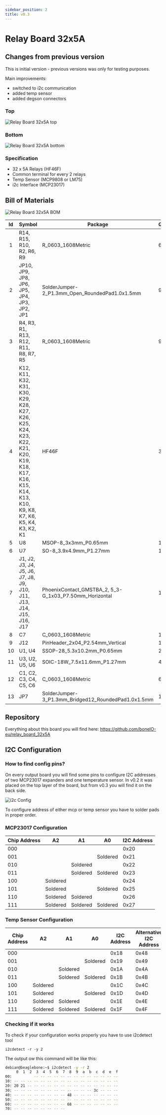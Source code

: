 ```yaml
---
sidebar_position: 2
title: v0.3
---
```


# Relay Board 32x5A

## Changes from previous version

This is initial version - previous versions was only for testing purposes.

Main improvements:

- switched to i2c communication
- added temp sensor
- added degson connectors

### Top

![Relay Board 32x5A top](/img/32x5a_v0.3_top_small.jpg)

### Bottom

![Relay Board 32x5A bottom](/img/32x5a_v0.3_bottom_small.jpg)

### Specification

- 32 x 5A Relays (HF46F)
- Common terminal for every 2 relays
- Temp Sensor (MCP9808 or LM75)
- i2c Interface (MCP23017)

## Bill of Materials

![Relay Board 32x5A BOM](/img/32x5a_v0.3_bom_small.jpg)

| Id  | Symbol                                                                                                                                                | Package                                                | Quantity | Add. Info            |
| :-: | ----------------------------------------------------------------------------------------------------------------------------------------------------- | ------------------------------------------------------ | -------- | -------------------- |
|  1  | R14, R15, R10, R2, R6, R9                                                                                                                             | R_0603_1608Metric                                      | 6        | 4.7k                 |
|  2  | JP10, JP9, JP8, JP6, JP5, JP4, JP3, JP2, JP1                                                                                                          | SolderJumper-2_P1.3mm_Open_RoundedPad1.0x1.5mm         | 9        | NO_Small             |
|  3  | R4, R3, R1, R13, R12, R11, R8, R7, R5                                                                                                                 | R_0603_1608Metric                                      | 9        | 10k                  |
|  4  | K12, K11, K32, K31, K30, K29, K28, K27, K26, K25, K24, K23, K22, K21, K20, K19, K18, K17, K16, K15, K14, K13, K10, K9, K8, K7, K6, K5, K4, K3, K2, K1 | HF46F                                                  | 32       | HF46F                |
|  5  | U8                                                                                                                                                    | MSOP-8_3x3mm_P0.65mm                                   | 1        | MCP9808_MSOP         |
|  6  | U7                                                                                                                                                    | SO-8_3.9x4.9mm_P1.27mm                                 | 1        | LM75_SO-8            |
|  7  | J1, J2, J3, J4, J5, J6, J7, J8, J9, J10, J11, J13, J14, J15, J16, J17                                                                                 | PhoenixContact_GMSTBA_2, 5_3-G_1x03_P7.50mm_Horizontal | 16       | Screw_Terminal_01x03 |
|  8  | C7                                                                                                                                                    | C_0603_1608Metric                                      | 1        | 100n                 |
|  9  | J12                                                                                                                                                   | PinHeader_2x04_P2.54mm_Vertical                        | 1        | Conn_02x04_Odd_Even  |
| 10  | U1, U4                                                                                                                                                | SSOP-28_5.3x10.2mm_P0.65mm                             | 2        | MCP23017_SS          |
| 11  | U3, U2, U5, U6                                                                                                                                        | SOIC-18W_7.5x11.6mm_P1.27mm                            | 4        | ULN2803A             |
| 12  | C1, C2, C3, C4, C5, C6                                                                                                                                | C_0603_1608Metric                                      | 6        | 100nF                |
| 13  | JP7                                                                                                                                                   | SolderJumper-3_P1.3mm_Bridged12_RoundedPad1.0x1.5mm    | 1        | SolderJumper_3_Open  |

## Repository

Everything about this board you will find here: https://github.com/boneIO-eu/relay_board_32x5A

## I2C Configuration

### How to find config pins?

On every output board you will find some pins to configure I2C addresses of two MCP23017 expanders and one temperature sensor. In v0.2 it was placed on the top layer of the board, but from v0.3 you will find it on the back side.

![i2c Config](/img/32x5a_v0.3_bottom_label_small.jpg)

To configure address of either mcp or temp sensor you have to solder pads in proper order.

### MCP23017 Configuration

| Chip Address | A2       | A1       | A0       | I2C Address |
| ------------ | -------- | -------- | -------- | ----------- |
| 000          |          |          |          | 0x20        |
| 001          |          |          | Soldered | 0x21        |
| 010          |          | Soldered |          | 0x22        |
| 011          |          | Soldered | Soldered | 0x23        |
| 100          | Soldered |          |          | 0x24        |
| 101          | Soldered |          | Soldered | 0x25        |
| 110          | Soldered | Soldered |          | 0x26        |
| 111          | Soldered | Soldered | Soldered | 0x27        |

### Temp Sensor Configuration

| Chip Address | A2       | A1       | A0       | I2C Address | Alternative I2C Address |
| ------------ | -------- | -------- | -------- | ----------- | ----------------------- |
| 000          |          |          |          | 0x18        | 0x48                    |
| 001          |          |          | Soldered | 0x19        | 0x49                    |
| 010          |          | Soldered |          | 0x1A        | 0x4A                    |
| 011          |          | Soldered | Soldered | 0x1B        | 0x4B                    |
| 100          | Soldered |          |          | 0x1C        | 0x4C                    |
| 101          | Soldered |          | Soldered | 0x1D        | 0x4D                    |
| 110          | Soldered | Soldered |          | 0x1E        | 0x4E                    |
| 111          | Soldered | Soldered | Soldered | 0x1F        | 0x4F                    |

### Checking if it works

To check if your configuration works properly you have to use i2cdetect tool

```console
i2cdetect -r -y 2
```

The output ow this command will be like this:

```bash
debian@beaglebone:~$ i2cdetect -y -r 2
     0  1  2  3  4  5  6  7  8  9  a  b  c  d  e  f
00:          -- -- -- -- -- -- -- -- -- -- -- -- --
10: -- -- -- -- -- -- -- -- -- -- -- -- -- -- -- --
20: 20 21 -- -- -- -- -- -- -- -- -- -- -- -- -- --
30: -- -- -- -- -- -- -- -- -- -- -- -- 3c -- -- --
40: -- -- -- -- -- -- -- -- 48 -- -- -- -- -- -- --
50: -- -- -- -- -- -- -- -- -- -- -- -- -- -- -- --
60: -- -- -- -- -- -- -- -- 68 -- -- -- -- -- -- --
70: -- -- -- -- -- -- -- --
```
